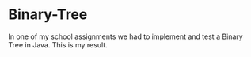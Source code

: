 # Binary-Tree
In one of my school assignments we had to implement and test a Binary Tree in Java. This is my result.
